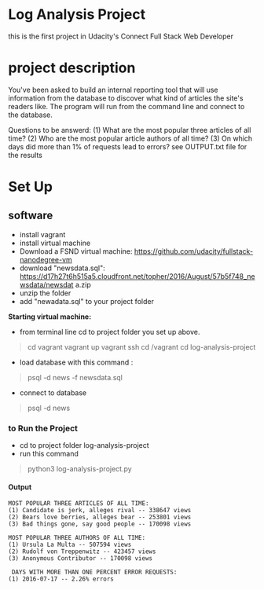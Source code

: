 # Log Analysis Project


this is the first project in Udacity's Connect Full Stack Web Developer
# project description 
 You've been asked to build an internal reporting tool that will use information from the database to discover what kind of articles the site's readers like.
 The program will run from the command line and connect to the database.
 
Questions to be answerd:
    (1) What are the most popular three articles of all time?
    (2) Who are the most popular article authors of all time?
    (3) On which days did more than 1% of requests lead to errors?
see OUTPUT.txt file for the results


# Set Up
## software 
- install vagrant 
- install virtual machine
- Download a FSND virtual machine: https://github.com/udacity/fullstack-nanodegree-vm
- download "newsdata.sql": https://d17h27t6h515a5.cloudfront.net/topher/2016/August/57b5f748_newsdata/newsdat
a.zip
- unzip the folder
- add "newadata.sql" to your project folder 

**Starting virtual machine:**
- from terminal line cd to project folder you set up above.
> cd vagrant
> vagrant up
> vagrant ssh
>  cd /vagrant
> cd log-analysis-project
- load database with this command : 
> psql -d news -f newsdata.sql
- connect to database 
>psql -d news



### to Run the Project
 - cd to project folder log-analysis-project
 - run this command
 > python3 log-analysis-project.py

#### Output 
```
MOST POPULAR THREE ARTICLES OF ALL TIME:
(1) Candidate is jerk, alleges rival -- 338647 views
(2) Bears love berries, alleges bear -- 253801 views
(3) Bad things gone, say good people -- 170098 views

MOST POPULAR THREE AUTHORS OF ALL TIME:
(1) Ursula La Multa -- 507594 views
(2) Rudolf von Treppenwitz -- 423457 views
(3) Anonymous Contributor -- 170098 views

 DAYS WITH MORE THAN ONE PERCENT ERROR REQUESTS:
(1) 2016-07-17 -- 2.26% errors
```
